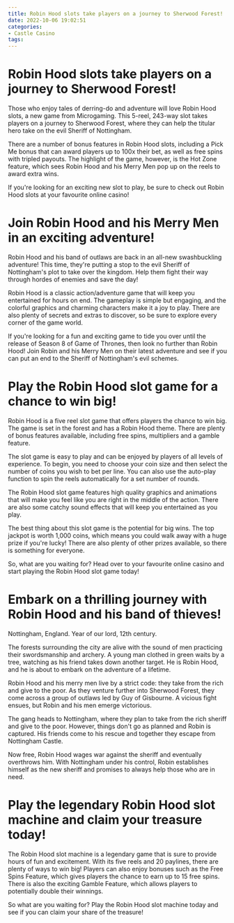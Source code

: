 ```yaml
---
title: Robin Hood slots take players on a journey to Sherwood Forest!
date: 2022-10-06 19:02:51
categories:
- Castle Casino
tags:
---
```



#  Robin Hood slots take players on a journey to Sherwood Forest!

Those who enjoy tales of derring-do and adventure will love Robin Hood slots, a new game from Microgaming. This 5-reel, 243-way slot takes players on a journey to Sherwood Forest, where they can help the titular hero take on the evil Sheriff of Nottingham.

There are a number of bonus features in Robin Hood slots, including a Pick Me bonus that can award players up to 100x their bet, as well as free spins with tripled payouts. The highlight of the game, however, is the Hot Zone feature, which sees Robin Hood and his Merry Men pop up on the reels to award extra wins.

If you're looking for an exciting new slot to play, be sure to check out Robin Hood slots at your favourite online casino!

#  Join Robin Hood and his Merry Men in an exciting adventure!

Robin Hood and his band of outlaws are back in an all-new swashbuckling adventure! This time, they're putting a stop to the evil Sheriff of Nottingham's plot to take over the kingdom. Help them fight their way through hordes of enemies and save the day!

Robin Hood is a classic action/adventure game that will keep you entertained for hours on end. The gameplay is simple but engaging, and the colorful graphics and charming characters make it a joy to play. There are also plenty of secrets and extras to discover, so be sure to explore every corner of the game world.

If you're looking for a fun and exciting game to tide you over until the release of Season 8 of Game of Thrones, then look no further than Robin Hood! Join Robin and his Merry Men on their latest adventure and see if you can put an end to the Sheriff of Nottingham's evil schemes.

#  Play the Robin Hood slot game for a chance to win big!

Robin Hood is a five reel slot game that offers players the chance to win big. The game is set in the forest and has a Robin Hood theme. There are plenty of bonus features available, including free spins, multipliers and a gamble feature.

The slot game is easy to play and can be enjoyed by players of all levels of experience. To begin, you need to choose your coin size and then select the number of coins you wish to bet per line. You can also use the auto-play function to spin the reels automatically for a set number of rounds.

The Robin Hood slot game features high quality graphics and animations that will make you feel like you are right in the middle of the action. There are also some catchy sound effects that will keep you entertained as you play.

The best thing about this slot game is the potential for big wins. The top jackpot is worth 1,000 coins, which means you could walk away with a huge prize if you're lucky! There are also plenty of other prizes available, so there is something for everyone.

So, what are you waiting for? Head over to your favourite online casino and start playing the Robin Hood slot game today!

#  Embark on a thrilling journey with Robin Hood and his band of thieves!

 Nottingham, England. Year of our lord, 12th century.

The forests surrounding the city are alive with the sound of men practicing their swordsmanship and archery. A young man clothed in green waits by a tree, watching as his friend takes down another target. He is Robin Hood, and he is about to embark on the adventure of a lifetime.

Robin Hood and his merry men live by a strict code: they take from the rich and give to the poor. As they venture further into Sherwood Forest, they come across a group of outlaws led by Guy of Gisbourne. A vicious fight ensues, but Robin and his men emerge victorious.

The gang heads to Nottingham, where they plan to take from the rich sheriff and give to the poor. However, things don't go as planned and Robin is captured. His friends come to his rescue and together they escape from Nottingham Castle.

Now free, Robin Hood wages war against the sheriff and eventually overthrows him. With Nottingham under his control, Robin establishes himself as the new sheriff and promises to always help those who are in need.

#  Play the legendary Robin Hood slot machine and claim your treasure today!

The Robin Hood slot machine is a legendary game that is sure to provide hours of fun and excitement. With its five reels and 20 paylines, there are plenty of ways to win big! Players can also enjoy bonuses such as the Free Spins Feature, which gives players the chance to earn up to 15 free spins. There is also the exciting Gamble Feature, which allows players to potentially double their winnings.

So what are you waiting for? Play the Robin Hood slot machine today and see if you can claim your share of the treasure!